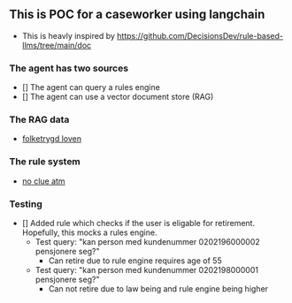 ## This is POC for a caseworker using langchain 
- This is heavly inspired by https://github.com/DecisionsDev/rule-based-llms/tree/main/doc 

### The agent has two sources
- [] The agent can query a rules engine
- [] The agent can use a vector document store (RAG)

### The RAG data
- [folketrygd loven](https://lovdata.no/dokument/NL/lov/1997-02-28-19/*#&#x2a;)

### The rule system
- [no clue atm](d)

### Testing
- [] Added rule which checks if the user is eligable for retirement. Hopefully, this mocks a rules engine.
    - Test query: "kan person med kundenummer 0202196000002 pensjonere seg?"
        - Can retire due to rule engine requires age of 55
    - Test query: "kan person med kundenummer 0202198000001 pensjonere seg?"
        - Can not retire due to law being and rule engine being higher
